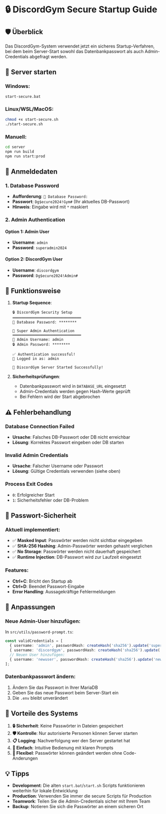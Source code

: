 # 🔒 DiscordGym Secure Startup Guide

## 🛡️ Überblick

Das DiscordGym-System verwendet jetzt ein sicheres Startup-Verfahren, bei dem beim Server-Start sowohl das Datenbankpasswort als auch Admin-Credentials abgefragt werden.

## 🚀 Server starten

### Windows:
```bash
start-secure.bat
```

### Linux/WSL/MacOS:
```bash
chmod +x start-secure.sh
./start-secure.sh
```

### Manuell:
```bash
cd server
npm run build
npm run start:prod
```

## 🔑 Anmeldedaten

### 1. Database Password
- **Aufforderung**: `📁 Database Password:`
- **Passwort**: `Dg$ecure2024!Gym#` (Ihr aktuelles DB-Passwort)
- **Hinweis**: Eingabe wird mit `*` maskiert

### 2. Admin Authentication

#### Option 1: Admin User
- **Username**: `admin`
- **Password**: `superadmin2024`

#### Option 2: DiscordGym User  
- **Username**: `discordgym`
- **Password**: `Dg$ecure2024!Admin#`

## 🔧 Funktionsweise

1. **Startup Sequence**:
   ```
   🔒 DiscordGym Security Setup
   ═══════════════════════════════
   📁 Database Password: ********
   
   👤 Super Admin Authentication  
   ═══════════════════════════════
   🔑 Admin Username: admin
   🔒 Admin Password: ********
   
   ✅ Authentication successful!
   👤 Logged in as: admin
   
   🚀 DiscordGym Server Started Successfully!
   ```

2. **Sicherheitsprüfungen**:
   - Datenbankpasswort wird in `DATABASE_URL` eingesetzt
   - Admin-Credentials werden gegen Hash-Werte geprüft
   - Bei Fehlern wird der Start abgebrochen

## ⚠️ Fehlerbehandlung

### Database Connection Failed
- **Ursache**: Falsches DB-Passwort oder DB nicht erreichbar
- **Lösung**: Korrektes Passwort eingeben oder DB starten

### Invalid Admin Credentials
- **Ursache**: Falscher Username oder Passwort
- **Lösung**: Gültige Credentials verwenden (siehe oben)

### Process Exit Codes
- `0`: Erfolgreicher Start
- `1`: Sicherheitsfehler oder DB-Problem

## 🔐 Passwort-Sicherheit

### Aktuell implementiert:
- ✅ **Masked Input**: Passwörter werden nicht sichtbar eingegeben
- ✅ **SHA-256 Hashing**: Admin-Passwörter werden gehasht verglichen
- ✅ **No Storage**: Passwörter werden nicht dauerhaft gespeichert
- ✅ **Runtime Injection**: DB-Passwort wird zur Laufzeit eingesetzt

### Features:
- **Ctrl+C**: Bricht den Startup ab
- **Ctrl+D**: Beendet Passwort-Eingabe
- **Error Handling**: Aussagekräftige Fehlermeldungen

## 📝 Anpassungen

### Neue Admin-User hinzufügen:
In `src/utils/password-prompt.ts`:
```typescript
const validCredentials = [
  { username: 'admin', passwordHash: createHash('sha256').update('superadmin2024').digest('hex') },
  { username: 'discordgym', passwordHash: createHash('sha256').update('Dg$ecure2024!Admin#').digest('hex') },
  // Neuen User hinzufügen:
  { username: 'newuser', passwordHash: createHash('sha256').update('newpassword').digest('hex') },
];
```

### Datenbankpasswort ändern:
1. Ändern Sie das Passwort in Ihrer MariaDB
2. Geben Sie das neue Passwort beim Server-Start ein
3. Die `.env` bleibt unverändert

## 🎯 Vorteile des Systems

1. **🔒 Sicherheit**: Keine Passwörter in Dateien gespeichert
2. **🛡️ Kontrolle**: Nur autorisierte Personen können Server starten  
3. **📋 Logging**: Nachverfolgung wer den Server gestartet hat
4. **🚀 Einfach**: Intuitive Bedienung mit klaren Prompts
5. **🔄 Flexibel**: Passwörter können geändert werden ohne Code-Änderungen

## 💡 Tipps

- **Development**: Die alten `start.bat`/`start.sh` Scripts funktionieren weiterhin für lokale Entwicklung
- **Production**: Verwenden Sie immer die secure Scripts für Production
- **Teamwork**: Teilen Sie die Admin-Credentials sicher mit Ihrem Team
- **Backup**: Notieren Sie sich die Passwörter an einem sicheren Ort
